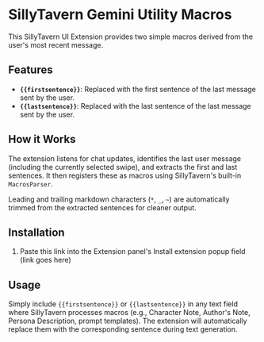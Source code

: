 # SillyTavern Gemini Utility Macros

This SillyTavern UI Extension provides two simple macros derived from the user's most recent message.

## Features

*   **`{{firstsentence}}`**: Replaced with the first sentence of the last message sent by the user.
*   **`{{lastsentence}}`**: Replaced with the last sentence of the last message sent by the user.

## How it Works

The extension listens for chat updates, identifies the last user message (including the currently selected swipe), and extracts the first and last sentences. It then registers these as macros using SillyTavern's built-in `MacrosParser`.

Leading and trailing markdown characters (`*`, `_`, `~`) are automatically trimmed from the extracted sentences for cleaner output.

## Installation

1.  Paste this link into the Extension panel's Install extension popup field (link goes here)

## Usage

Simply include `{{firstsentence}}` or `{{lastsentence}}` in any text field where SillyTavern processes macros (e.g., Character Note, Author's Note, Persona Description, prompt templates). The extension will automatically replace them with the corresponding sentence during text generation.